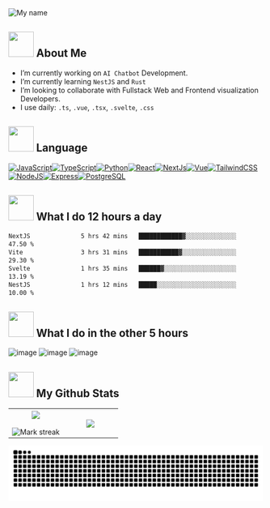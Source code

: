 <div>
  <img src="https://readme-typing-svg.herokuapp.com?font=Jetbrain&color=%FFFFFF&size=40&height=60&width=600&lines=Hi!+My+name+is+Hoang" alt="My name"></img>
</div>

## <img src="https://user-images.githubusercontent.com/74038190/216122065-2f028bae-25d6-4a3c-bc9f-175394ed5011.png" width="50px" height="50px"></img> About Me
- I’m currently working on `AI Chatbot` Development.
- I’m currently learning `NestJS` and `Rust`
- I’m looking to collaborate with Fullstack Web and Frontend visualization Developers.
- I use daily: `.ts`, `.vue`, `.tsx`, `.svelte`, `.css`

## <img src="https://user-images.githubusercontent.com/74038190/216121986-1a506a75-2381-41c2-baff-eeab94bcec74.png" width="50px" height="50px"></img> Language
<p align="left">
<a href="https://developer.mozilla.org/en-US/docs/Web/JavaScript" target="_blank" rel="noreferrer"><img src="https://raw.githubusercontent.com/danielcranney/readme-generator/main/public/icons/skills/javascript-colored.svg" width="36" height="36" alt="JavaScript" /></a><a href="https://www.typescriptlang.org/" target="_blank" rel="noreferrer"><img src="https://raw.githubusercontent.com/danielcranney/readme-generator/main/public/icons/skills/typescript-colored.svg" width="36" height="36" alt="TypeScript" /></a><a href="https://www.python.org/" target="_blank" rel="noreferrer"><img src="https://raw.githubusercontent.com/danielcranney/readme-generator/main/public/icons/skills/python-colored.svg" width="36" height="36" alt="Python" /></a><a href="https://reactjs.org/" target="_blank" rel="noreferrer"><img src="https://raw.githubusercontent.com/danielcranney/readme-generator/main/public/icons/skills/react-colored.svg" width="36" height="36" alt="React" /></a><a href="https://nextjs.org/docs" target="_blank" rel="noreferrer"><img src="https://raw.githubusercontent.com/danielcranney/readme-generator/main/public/icons/skills/nextjs-colored-dark.svg" width="36" height="36" alt="NextJs" /></a><a href="https://vuejs.org/" target="_blank" rel="noreferrer"><img src="https://raw.githubusercontent.com/danielcranney/readme-generator/main/public/icons/skills/vuejs-colored.svg" width="36" height="36" alt="Vue" /></a><a href="https://tailwindcss.com/" target="_blank" rel="noreferrer"><img src="https://raw.githubusercontent.com/danielcranney/readme-generator/main/public/icons/skills/tailwindcss-colored.svg" width="36" height="36" alt="TailwindCSS" /></a><a href="https://nodejs.org/en/" target="_blank" rel="noreferrer"><img src="https://raw.githubusercontent.com/danielcranney/readme-generator/main/public/icons/skills/nodejs-colored.svg" width="36" height="36" alt="NodeJS" /></a><a href="https://expressjs.com/" target="_blank" rel="noreferrer"><img src="https://raw.githubusercontent.com/danielcranney/readme-generator/main/public/icons/skills/express-colored-dark.svg" width="36" height="36" alt="Express" /></a><a href="https://www.postgresql.org/" target="_blank" rel="noreferrer"><img src="https://raw.githubusercontent.com/danielcranney/readme-generator/main/public/icons/skills/postgresql-colored.svg" width="36" height="36" alt="PostgreSQL" /></a>
</p>

## <img src="https://user-images.githubusercontent.com/74038190/216122049-276bc7a5-c760-4849-805a-995d8fa6ea13.png" width="50px" height="50px"> What I do 12 hours a day

```text
NextJS              5 hrs 42 mins   ████████████▓░░░░░░░░░░░░░░   47.50 %
Vite                3 hrs 31 mins   ███████████▓░░░░░░░░░░░░░░░   29.30 %
Svelte              1 hrs 35 mins   ██████▓░░░░░░░░░░░░░░░░░░░░   13.19 %
NestJS              1 hrs 12 mins   █████░░░░░░░░░░░░░░░░░░░░░░   10.00 %
```
## <img src="https://user-images.githubusercontent.com/74038190/216122049-276bc7a5-c760-4849-805a-995d8fa6ea13.png" width="50px" height="50px"> What I do in the other 5 hours
<div style="display: inline-block;">
  <img src="https://i.ibb.co/R6kZWj1/image.png" alt="image" border="0" height="64" width="64">
  <img src="https://i.ibb.co/L69Wfhc/image.png" alt="image" border="0" height="64" width="64">
  <img src="https://i.ibb.co/pr7hNpr/image.png" alt="image" border="0" height="64">
</div>

## <img src="https://user-images.githubusercontent.com/74038190/212257468-1e9a91f1-b626-4baa-b15d-5c385dfa7ed2.gif" width="50px" height="50px"> My Github Stats
<table align="center">
  <tr border="none">
    <td width="50%" align="center">
      <img align="center" src="https://github-readme-stats.vercel.app/api?username=minhoag&show_icons=true&theme=dark#gh-dark-mode-only" />
      <br />
      <br />
      <img title="🔥 Get streak stats for your profile at git.io/streak-stats" alt="Mark streak" src="https://github-readme-streak-stats.herokuapp.com/?user=minhoag&theme=dark&hide_border=false" />
    </td>
    <td width="50%" align="center">
      <img align="center" src="https://github-readme-stats.anuraghazra1.vercel.app/api/top-langs/?username=minhoag&theme=dark&hide_border=false&no-bg=true&no-frame=true&langs_count=10" />
    </td>
  </tr>
</table>

<p >
    <picture align="center">
      <source media="(prefers-color-scheme: dark)" srcset="https://raw.githubusercontent.com/ashu-guo/ashu-guo/master/assets/github-contribution-grid-snake.svg">
      <source media="(prefers-color-scheme: light)" srcset="https://raw.githubusercontent.com/ashu-guo/ashu-guo/master/assets/github-contribution-grid-snake.svg">
      <img alt="github contribution grid snake animation" src="https://raw.githubusercontent.com/ashu-guo/ashu-guo/master/assets/github-contribution-grid-snake.svg">
    </picture>
</p>
